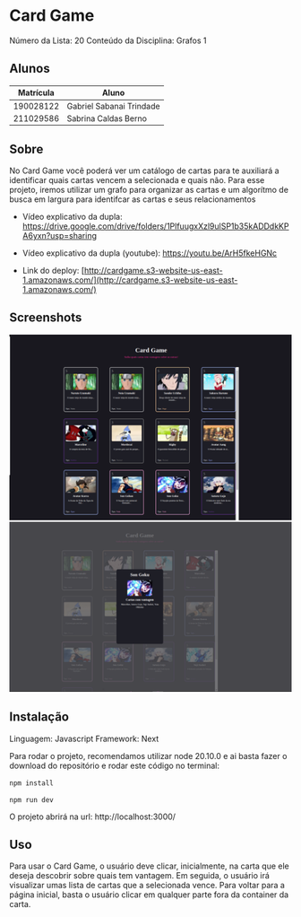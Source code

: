 # Card Game
Número da Lista: 20
Conteúdo da Disciplina: Grafos 1

## Alunos
| Matrícula | Aluno |
| ----------| -------------------------|
| 190028122 | Gabriel Sabanai Trindade |
| 211029586 | Sabrina Caldas Berno |

## Sobre
No Card Game você poderá ver um catálogo de cartas para te auxiliará a identificar quais cartas vencem a selecionada e quais não. 
Para esse projeto, iremos utilizar um grafo para organizar as cartas e um algorítmo de busca em largura para identifcar as cartas e seus relacionamentos

* Vídeo explicativo da dupla: https://drive.google.com/drive/folders/1PlfuugxXzl9ulSP1b35kADDdkKPA6yxn?usp=sharing
* Vídeo explicativo da dupla (youtube): https://youtu.be/ArH5fkeHGNc

* Link do deploy: [http://cardgame.s3-website-us-east-1.amazonaws.com/](http://cardgame.s3-website-us-east-1.amazonaws.com/)

## Screenshots
![alt text](image.png)
![alt text](image-1.png)


## Instalação
Linguagem: Javascript 
Framework: Next

Para rodar o projeto, recomendamos utilizar node 20.10.0 e ai basta fazer o download do repositório e rodar este código no terminal:

```
npm install
```

```
npm run dev 
```

O projeto abrirá na url: http://localhost:3000/

## Uso 
Para usar o Card Game, o usuário deve clicar, inicialmente, na carta que ele deseja descobrir sobre quais tem vantagem. Em seguida, o usuário irá visualizar umas lista de cartas que a selecionada vence. Para voltar para a página inicial, basta o usuário clicar em qualquer parte fora da container da carta. 
